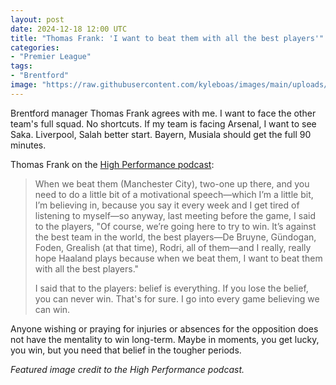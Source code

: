 ```yaml
---
layout: post
date: 2024-12-18 12:00 UTC
title: "Thomas Frank: 'I want to beat them with all the best players'"
categories:
- "Premier League"
tags:
- "Brentford"
image: "https://raw.githubusercontent.com/kyleboas/images/main/uploads/2024/12/13/Image-13Dec2024_16:18:27.png"
---
```


Brentford manager Thomas Frank agrees with me. I want to face the other team's full squad. No shortcuts. If my team is facing Arsenal, I want to see Saka. Liverpool, Salah better start. Bayern, Musiala should get the full 90 minutes.

Thomas Frank on the [High Performance podcast](https://youtu.be/04p7631jn6Y?si=rKVeD-1nlVp84-pv):

> When we beat them (Manchester City), two-one up there, and you need to do a little bit of a motivational speech—which I’m a little bit, I’m believing in, because you say it every week and I get tired of listening to myself—so anyway, last meeting before the game, I said to the players, "Of course, we’re going here to try to win. It’s against the best team in the world, the best players—De Bruyne, Gündogan, Foden, Grealish (at that time), Rodri, all of them—and I really, really hope Haaland plays because when we beat them, I want to beat them with all the best players."
> 
> I said that to the players: belief is everything. If you lose the belief, you can never win. That's for sure. I go into every game believing we can win.

Anyone wishing or praying for injuries or absences for the opposition does not have the mentality to win long-term. Maybe in moments, you get lucky, you win, but you need that belief in the tougher periods.

*Featured image credit to the High Performance podcast.*
